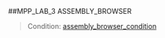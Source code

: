 ##MPP_LAB_3 ASSEMBLY_BROWSER
>Сondition: [assembly_browser_condition](https://bsuir.ishimko.me/mpp-dotnet/3-assembly-browser)
